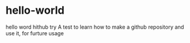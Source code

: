 # hello-world
hello word hithub try
A test to learn how to make a github repository and use it, for furture usage
